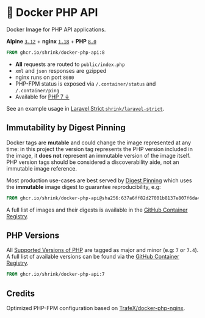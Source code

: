 # :whale: Docker PHP API

Docker Image for PHP API applications.

**Alpine** [`3.12`][alpine-3.12] + **nginx** [`1.18`][nginx-1.18] +
**PHP** [`8.0`][php-8.0]

```dockerfile
FROM ghcr.io/shrink/docker-php-api:8
```

* **All** requests are routed to `public/index.php`
* `xml` and `json` responses are gzipped
* nginx runs on port `8080`
* PHP-FPM status is exposed via `/.container/status` and `/.container/ping`
* Available for [PHP 7 &darr;](#php-versions)

See an example usage in
[Laravel Strict `shrink/laravel-strict`][shrink/laravel-strict].

## Immutability by Digest Pinning

Docker tags are **mutable** and could change the image represented at any time:
in this project the version tag represents the PHP version included in the
image, it **does not** represent an immutable version of the image itself. PHP
version tags should be considered a discoverability aide, not an immutable image
reference.

Most production use-cases are best served by
[Digest Pinning][docker-digest-pinning] which uses the **immutable** image
digest to guarantee reproducibility, e.g:

```dockerfile
FROM ghcr.io/shrink/docker-php-api@sha256:637a6ff82d27001b8137e807f6da49d2a8c6d1e234e757945454069ebdec0720
```

A full list of images and their digests is available in the
[GitHub Container Registry][ghcr/shrink/docker-php-api].

## PHP Versions

All [Supported Versions of PHP][php/supported-versions] are tagged as major and
minor (e.g: `7` or `7.4`). A full list of available versions can be found via
the [GitHub Container Registry][ghcr/shrink/docker-php-api].

```dockerfile
FROM ghcr.io/shrink/docker-php-api:7
```

## Credits

Optimized PHP-FPM configuration based on
[TrafeX/docker-php-nginx][TrafeX/docker-php-nginx].

[TrafeX/docker-php-nginx]: https://github.com/TrafeX/docker-php-nginx
[alpine-3.12]: https://alpinelinux.org/posts/Alpine-3.12.0-released.html
[nginx-1.18]: http://nginx.org/en/CHANGES-1.18
[php-8.0]: https://www.php.net/ChangeLog-8.php#PHP_8_0
[shrink/laravel-strict]: https://github.com/shrink/laravel-strict
[docker-digest-pinning]: https://docs.docker.com/engine/reference/commandline/pull/#pull-an-image-by-digest-immutable-identifier
[ghcr/shrink/docker-php-api]: https://github.com/users/shrink/packages/container/package/docker-php-api
[php/supported-versions]: https://www.php.net/supported-versions.php
